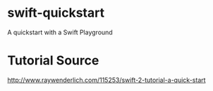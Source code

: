# swift-quickstart
A quickstart with a Swift Playground

# Tutorial Source
http://www.raywenderlich.com/115253/swift-2-tutorial-a-quick-start
